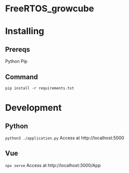 # FreeRTOS_growcube
 
# Installing

## Prereqs
Python
Pip

## Command
`pip install -r requirements.txt`

# Development

## Python
`python3 ./application.py`
Access at http://localhost:5000

## Vue
`npx serve`
Access at http://localhost:3000/App
